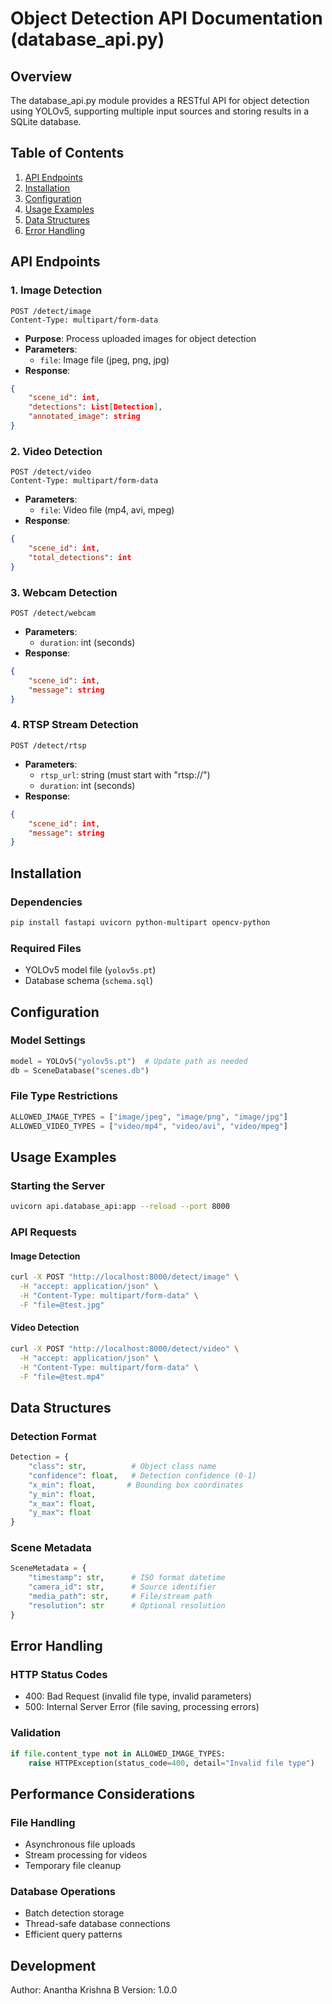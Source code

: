 # Object Detection API Documentation (database_api.py)

## Overview
The database_api.py module provides a RESTful API for object detection using YOLOv5, supporting multiple input sources and storing results in a SQLite database.

## Table of Contents
1. [API Endpoints](#api-endpoints)
2. [Installation](#installation)
3. [Configuration](#configuration)
4. [Usage Examples](#usage-examples)
5. [Data Structures](#data-structures)
6. [Error Handling](#error-handling)

## API Endpoints

### 1. Image Detection
```http
POST /detect/image
Content-Type: multipart/form-data
```
- **Purpose**: Process uploaded images for object detection
- **Parameters**:
  - `file`: Image file (jpeg, png, jpg)
- **Response**:
```json
{
    "scene_id": int,
    "detections": List[Detection],
    "annotated_image": string
}
```

### 2. Video Detection
```http
POST /detect/video
Content-Type: multipart/form-data
```
- **Parameters**:
  - `file`: Video file (mp4, avi, mpeg)
- **Response**:
```json
{
    "scene_id": int,
    "total_detections": int
}
```

### 3. Webcam Detection
```http
POST /detect/webcam
```
- **Parameters**:
  - `duration`: int (seconds)
- **Response**:
```json
{
    "scene_id": int,
    "message": string
}
```

### 4. RTSP Stream Detection
```http
POST /detect/rtsp
```
- **Parameters**:
  - `rtsp_url`: string (must start with "rtsp://")
  - `duration`: int (seconds)
- **Response**:
```json
{
    "scene_id": int,
    "message": string
}
```

## Installation

### Dependencies
```bash
pip install fastapi uvicorn python-multipart opencv-python
```

### Required Files
- YOLOv5 model file (`yolov5s.pt`)
- Database schema (`schema.sql`)

## Configuration

### Model Settings
```python
model = YOLOv5("yolov5s.pt")  # Update path as needed
db = SceneDatabase("scenes.db")
```

### File Type Restrictions
```python
ALLOWED_IMAGE_TYPES = ["image/jpeg", "image/png", "image/jpg"]
ALLOWED_VIDEO_TYPES = ["video/mp4", "video/avi", "video/mpeg"]
```

## Usage Examples

### Starting the Server
```bash
uvicorn api.database_api:app --reload --port 8000
```

### API Requests

#### Image Detection
```bash
curl -X POST "http://localhost:8000/detect/image" \
  -H "accept: application/json" \
  -H "Content-Type: multipart/form-data" \
  -F "file=@test.jpg"
```

#### Video Detection
```bash
curl -X POST "http://localhost:8000/detect/video" \
  -H "accept: application/json" \
  -H "Content-Type: multipart/form-data" \
  -F "file=@test.mp4"
```

## Data Structures

### Detection Format
```python
Detection = {
    "class": str,          # Object class name
    "confidence": float,   # Detection confidence (0-1)
    "x_min": float,       # Bounding box coordinates
    "y_min": float,
    "x_max": float,
    "y_max": float
}
```

### Scene Metadata
```python
SceneMetadata = {
    "timestamp": str,      # ISO format datetime
    "camera_id": str,      # Source identifier
    "media_path": str,     # File/stream path
    "resolution": str      # Optional resolution
}
```

## Error Handling

### HTTP Status Codes
- 400: Bad Request (invalid file type, invalid parameters)
- 500: Internal Server Error (file saving, processing errors)

### Validation
```python
if file.content_type not in ALLOWED_IMAGE_TYPES:
    raise HTTPException(status_code=400, detail="Invalid file type")
```

## Performance Considerations

### File Handling
- Asynchronous file uploads
- Stream processing for videos
- Temporary file cleanup

### Database Operations
- Batch detection storage
- Thread-safe database connections
- Efficient query patterns

## Development
Author: Anantha Krishna B
Version: 1.0.0